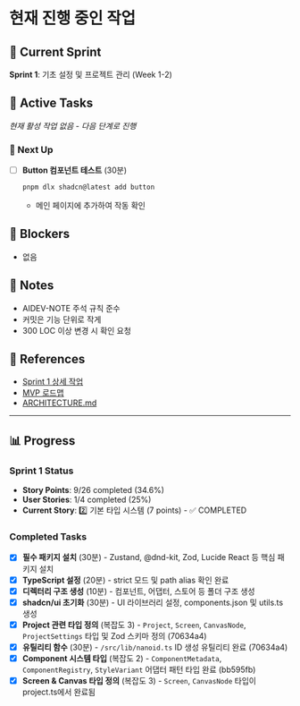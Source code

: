 # 현재 진행 중인 작업

## 🎯 Current Sprint
**Sprint 1**: 기초 설정 및 프로젝트 관리 (Week 1-2)

## 🏃 Active Tasks
_현재 활성 작업 없음 - 다음 단계로 진행_

### 🔨 Next Up
- [ ] **Button 컴포넌트 테스트** (30분)
  ```bash
  pnpm dlx shadcn@latest add button
  ```
  - 메인 페이지에 추가하여 작동 확인

## 🚧 Blockers
- 없음

## 📝 Notes
- AIDEV-NOTE 주석 규칙 준수
- 커밋은 기능 단위로 작게
- 300 LOC 이상 변경 시 확인 요청

## 🔗 References
- [Sprint 1 상세 작업](../sprint-1/README.md)
- [MVP 로드맵](../MVP_ROADMAP.md)
- [ARCHITECTURE.md](../../ARCHITECTURE.md#5-빌더-데이터-구조)

---

## 📊 Progress

### Sprint 1 Status
- **Story Points**: 9/26 completed (34.6%)
- **User Stories**: 1/4 completed (25%)
- **Current Story**: 2️⃣ 기본 타입 시스템 (7 points) - ✅ COMPLETED

### Completed Tasks
- [x] **필수 패키지 설치** (30분) - Zustand, @dnd-kit, Zod, Lucide React 등 핵심 패키지 설치
- [x] **TypeScript 설정** (20분) - strict 모드 및 path alias 확인 완료
- [x] **디렉터리 구조 생성** (10분) - 컴포넌트, 어댑터, 스토어 등 폴더 구조 생성
- [x] **shadcn/ui 초기화** (30분) - UI 라이브러리 설정, components.json 및 utils.ts 생성
- [x] **Project 관련 타입 정의** (복잡도 3) - `Project`, `Screen`, `CanvasNode`, `ProjectSettings` 타입 및 Zod 스키마 정의 (70634a4)
- [x] **유틸리티 함수** (30분) - `/src/lib/nanoid.ts` ID 생성 유틸리티 완료 (70634a4)
- [x] **Component 시스템 타입** (복잡도 2) - `ComponentMetadata`, `ComponentRegistry`, `StyleVariant` 어댑터 패턴 타입 완료 (bb595fb)
- [x] **Screen & Canvas 타입 정의** (복잡도 3) - `Screen`, `CanvasNode` 타입이 project.ts에서 완료됨 